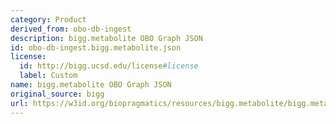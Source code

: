 ```yaml
---
category: Product
derived_from: obo-db-ingest
description: bigg.metabolite OBO Graph JSON
id: obo-db-ingest.bigg.metabolite.json
license:
  id: http://bigg.ucsd.edu/license#license
  label: Custom
name: bigg.metabolite OBO Graph JSON
original_source: bigg
url: https://w3id.org/biopragmatics/resources/bigg.metabolite/bigg.metabolite.json
---
```

